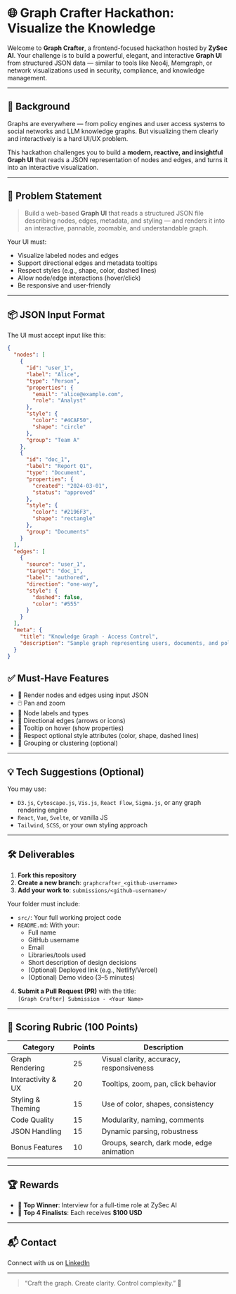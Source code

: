 # 🌐 Graph Crafter Hackathon: Visualize the Knowledge  

Welcome to **Graph Crafter**, a frontend-focused hackathon hosted by **ZySec AI**. Your challenge is to build a powerful, elegant, and interactive **Graph UI** from structured JSON data — similar to tools like Neo4j, Memgraph, or network visualizations used in security, compliance, and knowledge management.

---

## 📘 Background  

Graphs are everywhere — from policy engines and user access systems to social networks and LLM knowledge graphs. But visualizing them clearly and interactively is a hard UI/UX problem.  

This hackathon challenges you to build a **modern, reactive, and insightful Graph UI** that reads a JSON representation of nodes and edges, and turns it into an interactive visualization.

---

## 🚩 Problem Statement  

> Build a web-based **Graph UI** that reads a structured JSON file describing nodes, edges, metadata, and styling — and renders it into an interactive, pannable, zoomable, and understandable graph.

Your UI must:
- Visualize labeled nodes and edges  
- Support directional edges and metadata tooltips  
- Respect styles (e.g., shape, color, dashed lines)  
- Allow node/edge interactions (hover/click)  
- Be responsive and user-friendly  

---

## 📦 JSON Input Format  

The UI must accept input like this:

```json
{
  "nodes": [
    {
      "id": "user_1",
      "label": "Alice",
      "type": "Person",
      "properties": {
        "email": "alice@example.com",
        "role": "Analyst"
      },
      "style": {
        "color": "#4CAF50",
        "shape": "circle"
      },
      "group": "Team A"
    },
    {
      "id": "doc_1",
      "label": "Report Q1",
      "type": "Document",
      "properties": {
        "created": "2024-03-01",
        "status": "approved"
      },
      "style": {
        "color": "#2196F3",
        "shape": "rectangle"
      },
      "group": "Documents"
    }
  ],
  "edges": [
    {
      "source": "user_1",
      "target": "doc_1",
      "label": "authored",
      "direction": "one-way",
      "style": {
        "dashed": false,
        "color": "#555"
      }
    }
  ],
  "meta": {
    "title": "Knowledge Graph - Access Control",
    "description": "Sample graph representing users, documents, and policies."
  }
}
```
## ✅ Must-Have Features

- 🎯 Render nodes and edges using input JSON  
- 🖱️ Pan and zoom  
- 📌 Node labels and types  
- 🔄 Directional edges (arrows or icons)  
- 🧠 Tooltip on hover (show properties)  
- 🎨 Respect optional style attributes (color, shape, dashed lines)  
- 🧱 Grouping or clustering (optional)  

---

## 💡 Tech Suggestions (Optional)

You may use:
- `D3.js`, `Cytoscape.js`, `Vis.js`, `React Flow`, `Sigma.js`, or any graph rendering engine  
- `React`, `Vue`, `Svelte`, or vanilla JS  
- `Tailwind`, `SCSS`, or your own styling approach  

---

## 🛠️ Deliverables

1. **Fork this repository**  
2. **Create a new branch**: `graphcrafter_<github-username>`  
3. **Add your work to**: `submissions/<github-username>/`  

Your folder must include:
- `src/`: Your full working project code  
- `README.md`: With your:  
  - Full name  
  - GitHub username  
  - Email  
  - Libraries/tools used  
  - Short description of design decisions  
  - (Optional) Deployed link (e.g., Netlify/Vercel)  
  - (Optional) Demo video (3–5 minutes)  

4. **Submit a Pull Request (PR)** with the title:  
   `[Graph Crafter] Submission - <Your Name>`  

---

## 🧪 Scoring Rubric (100 Points)

| Category              | Points | Description                                 |
|-----------------------|--------|---------------------------------------------|
| Graph Rendering       | 25     | Visual clarity, accuracy, responsiveness    |
| Interactivity & UX    | 20     | Tooltips, zoom, pan, click behavior         |
| Styling & Theming     | 15     | Use of color, shapes, consistency           |
| Code Quality          | 15     | Modularity, naming, comments                |
| JSON Handling         | 15     | Dynamic parsing, robustness                 |
| Bonus Features        | 10     | Groups, search, dark mode, edge animation   |

---

## 🏆 Rewards

- 🥇 **Top Winner**: Interview for a full-time role at ZySec AI  
- 🏅 **Top 4 Finalists**: Each receives **$100 USD**

---

## 📬 Contact

Connect with us on [LinkedIn](https://www.linkedin.com/company/zysec-ai/)


---

> “Craft the graph. Create clarity. Control complexity.” 🔗
